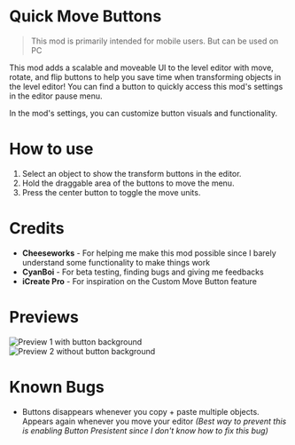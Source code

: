 # Quick Move Buttons

> <cg>This mod is primarily intended for mobile users. But can be used on PC</c>

This mod adds a scalable and moveable UI to the level editor with move, rotate, and flip buttons to help you save time when transforming objects in the level editor! You can find a button to quickly access this mod's settings in the editor pause menu.

In the mod's settings, you can customize button visuals and functionality.

# How to use
1. Select an object to show the transform buttons in the editor.
2. Hold the draggable area of the buttons to move the menu.
3. Press the center button to toggle the move units.

# Credits
- **Cheeseworks** - For helping me make this mod possible since I barely understand some functionality to make things work
- **CyanBoi** - For beta testing, finding bugs and giving me feedbacks
- **iCreate Pro** - For inspiration on the Custom Move Button feature

# Previews
![Preview 1 with button background](arcticwoof.quickmovebuttons/preview-1.png)
![Preview 2 without button background](arcticwoof.quickmovebuttons/preview-2.png)

# Known Bugs
- Buttons disappears whenever you copy + paste multiple objects. Appears again whenever you move your editor 
*(Best way to prevent this is enabling Button Presistent since I don't know how to fix this bug)*